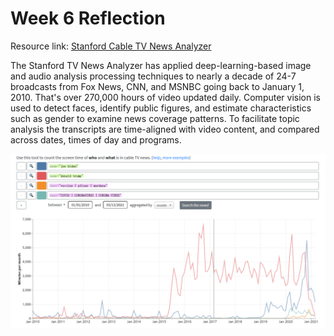 # Week 6 Reflection

Resource link: [Stanford Cable TV News Analyzer](https://tvnews.stanford.edu/?dataVersion=v1&data=eyJvcHRpb25zIjp7ImFnZ3JlZ2F0ZSI6Im1vbnRoIn0sInF1ZXJpZXMiOlt7ImNvbG9yIjoiIzRFNzlBNyIsInRleHQiOiJuYW1lPVwiam9lIGJpZGVuXCIifSx7ImNvbG9yIjoiI0UxNTc1OSIsInRleHQiOiJuYW1lPVwiZG9uYWxkIHRydW1wXCIifSx7ImNvbG9yIjoiI0YyOEUyQiIsInRleHQiOiJ0ZXh0PVwidmFjY2luZSB8IHBmaXplciB8IG1vcmRlbmFcIiJ9LHsiY29sb3IiOiIjNzZCN0IyIiwidGV4dCI6InRleHQ9XCJDT1ZJRCB8IENPUk9OQVZJUlVTIHwgQ09ST05BIFZJUlVTXCIifV19)

The Stanford TV News Analyzer has applied deep-learning-based image and audio analysis processing techniques to nearly a decade of 24-7 broadcasts from Fox News, CNN, and MSNBC going back to January 1, 2010. That's over 270,000 hours of video updated daily. Computer vision is used to detect faces, identify public figures, and estimate characteristics such as gender to examine news coverage patterns. To facilitate topic analysis the transcripts are time-aligned with video content, and compared across dates, times of day and programs.

![img](img/6-1.PNG)
